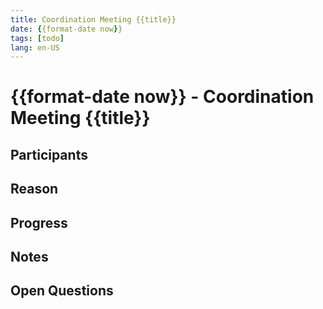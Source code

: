 ```yaml
---
title: Coordination Meeting {{title}}
date: {{format-date now}}
tags: [todo]
lang: en-US
---
```


# {{format-date now}} - Coordination Meeting {{title}}

## Participants

## Reason

## Progress

## Notes

## Open Questions

